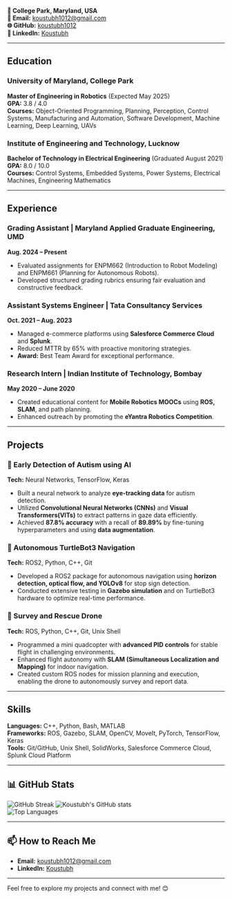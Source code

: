 **📍 College Park, Maryland, USA**  
**📧 Email:** koustubh1012@gmail.com  
**🌐 GitHub:** [koustubh1012](https://github.com/koustubh1012)  
**🔗 LinkedIn:** [Koustubh](https://www.linkedin.com/in/koustubh-j/)

---

## Education

### University of Maryland, College Park  
**Master of Engineering in Robotics** (Expected May 2025)  
**GPA:** 3.8 / 4.0  
**Courses:** Object-Oriented Programming, Planning, Perception, Control Systems, Manufacturing and Automation, Software Development, Machine Learning, Deep Learning, UAVs

### Institute of Engineering and Technology, Lucknow  
**Bachelor of Technology in Electrical Engineering** (Graduated August 2021)  
**GPA:** 8.0 / 10.0  
**Courses:** Control Systems, Embedded Systems, Power Systems, Electrical Machines, Engineering Mathematics

---

## Experience

### Grading Assistant | Maryland Applied Graduate Engineering, UMD  
**Aug. 2024 – Present**  
- Evaluated assignments for ENPM662 (Introduction to Robot Modeling) and ENPM661 (Planning for Autonomous Robots).  
- Developed structured grading rubrics ensuring fair evaluation and constructive feedback.  

### Assistant Systems Engineer | Tata Consultancy Services  
**Oct. 2021 – Aug. 2023**  
- Managed e-commerce platforms using **Salesforce Commerce Cloud** and **Splunk**.  
- Reduced MTTR by 65% with proactive monitoring strategies.  
- **Award:** Best Team Award for exceptional performance.  

### Research Intern | Indian Institute of Technology, Bombay  
**May 2020 – June 2020**  
- Created educational content for **Mobile Robotics MOOCs** using **ROS, SLAM**, and path planning.  
- Enhanced outreach by promoting the **eYantra Robotics Competition**.  

---

## Projects

### 🧠 Early Detection of Autism using AI  
**Tech:** Neural Networks, TensorFlow, Keras  
- Built a neural network to analyze **eye-tracking data** for autism detection.  
- Utilized **Convolutional Neural Networks (CNNs)** and **Visual Transformers(VITs)** to extract patterns in gaze data efficiently.  
- Achieved **87.8% accuracy** with a recall of **89.89%** by fine-tuning hyperparameters and using **data augmentation**.

### 🤖 Autonomous TurtleBot3 Navigation  
**Tech:** ROS2, Python, C++, Git  
- Developed a ROS2 package for autonomous navigation using **horizon detection, optical flow, and YOLOv8** for stop sign detection.    
- Conducted extensive testing in **Gazebo simulation** and on TurtleBot3 hardware to optimize real-time performance.  

### 🚁 Survey and Rescue Drone  
**Tech:** ROS, Python, C++, Git, Unix Shell  
- Programmed a mini quadcopter with **advanced PID controls** for stable flight in challenging environments.
- Enhanced flight autonomy with **SLAM (Simultaneous Localization and Mapping)** for indoor navigation.  
- Created custom ROS nodes for mission planning and execution, enabling the drone to autonomously survey and report data.

---

## Skills

**Languages:** C++, Python, Bash, MATLAB  
**Frameworks:** ROS, Gazebo, SLAM, OpenCV, MoveIt, PyTorch, TensorFlow, Keras  
**Tools:** Git/GitHub, Unix Shell, SolidWorks, Salesforce Commerce Cloud, Splunk Cloud Platform  

---

## 📊 GitHub Stats
![GitHub Streak](https://github-readme-streak-stats.herokuapp.com?user=koustubh1012&theme=radical)
![Koustubh's GitHub stats](https://github-readme-stats.vercel.app/api?username=koustubh1012&show_icons=true&theme=radical)  
![Top Languages](https://github-readme-stats.vercel.app/api/top-langs/?username=koustubh1012&layout=compact&theme=radical)

---

## 📫 How to Reach Me

- **Email:** koustubh1012@gmail.com  
- **LinkedIn:** [Koustubh](https://www.linkedin.com/in/koustubh-j/)  

---

Feel free to explore my projects and connect with me! 😊
